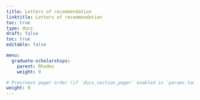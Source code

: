 ```yaml
---
title: Letters of recommendation
linktitle: Letters of recommendation
toc: true
type: docs
draft: false
toc: true
editable: false

menu:
  graduate-scholarships:
    parent: Rhodes
    weight: 9

# Prev/next pager order (if `docs_section_pager` enabled in `params.toml`)
weight: 9
---
```

